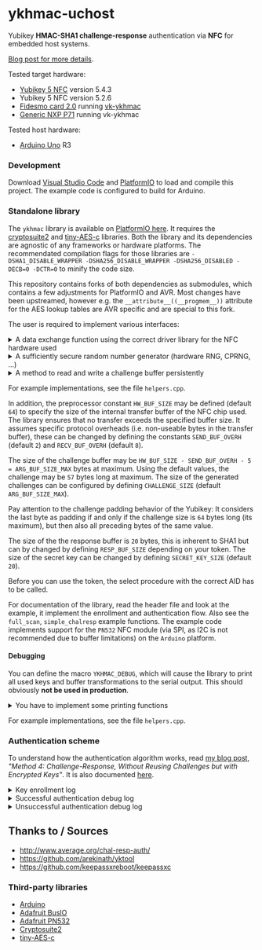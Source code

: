 # ykhmac-uchost

Yubikey **HMAC-SHA1 challenge-response** authentication via **NFC** for embedded host systems.

[Blog post for more details](https://chrz.de/2021/12/22/nfc-hacking-part-1-authentication-systems-security/).

Tested target hardware:
 - [Yubikey 5 NFC](https://www.yubico.com/de/product/yubikey-5-nfc/) version 5.4.3
 - Yubikey 5 NFC version 5.2.6
 - [Fidesmo card 2.0](https://shop.fidesmo.com/products/fidesmo-card-2-0) running [vk-ykhmac](https://github.com/StarGate01/vk-ykhmac)
 - [Generic NXP P71](https://www.nxp.com/products/security-and-authentication/security-controllers/smartmx3-p71d321-secure-and-flexible-microcontroller:SMARTMX3-P71D321) running vk-ykhmac

Tested host hardware:
 - [Arduino Uno](https://store.arduino.cc/products/arduino-uno-rev3/) R3

### Development

Download [Visual Studio Code](https://code.visualstudio.com/) and [PlatformIO](https://platformio.org/) to load and compile this project. The example code is configured to build for Arduino.

### Standalone library

The `ykhmac` library is available on [PlatformIO here](https://platformio.org/lib/show/13310/ykhmac/). It requires the [cryptosuite2](https://github.com/daknuett/cryptosuite2) and [tiny-AES-c](https://github.com/kokke/tiny-AES-c) libraries. Both the library and its dependencies are agnostic of any frameworks or hardware platforms. The recommendated compilation flags for those libraries are `-DSHA1_DISABLE_WRAPPER -DSHA256_DISABLE_WRAPPER -DSHA256_DISABLED -DECB=0 -DCTR=0` to minify the code size.

This repository contains forks of both dependencies as submodules, which contains a few adjustments for PlatformIO and AVR. Most changes have been upstreamed, however e.g. the `__attribute__((__progmem__))` attribute for the AES lookup tables are AVR specific and are special to this fork.

The user is required to implement various interfaces:

<details>
    <summary>A data exchange function using the correct driver library for the NFC hardware used</summary>

```cpp
/**
 * @brief Declaration of NFC hardware interfacing function
 * 
 * @param send_buffer Buffer to be sent to the target
 * @param send_length Amount of bytes to be sent
 * @param response_buffer Buffer to be read from the target
 * @param response_length Amount of bytes to be read
 * @return true on success
 */
bool ykhmac_data_exchange(uint8_t *send_buffer, uint8_t send_length, uint8_t* response_buffer, uint8_t* response_length);
```

</details>

<details>
    <summary>A sufficiently secure random number generator (hardware RNG, CPRNG, ...)</summary>

```cpp
/**
 * @brief Declaration of random number generator
 * 
 * @return Random byte
 */
uint8_t ykhmac_random();
```

</details>

<details>
    <summary>A method to read and write a challenge buffer persistently</summary>

Use Flash, EEPROM, ..., to enable rolling keys. At least `(HW_BUF_SIZE - SEND_BUF_OVERH - 5) + AES_BLOCKLEN + (((SECRET_KEY_SIZE / AES_BLOCKLEN) + 1) * AES_BLOCKLEN)` bytes are required. Using the default configuration, this comes out at `(64 - 2 - 5) + 16 + (((20 / 16 ) + 1) * 16) = 109`.

```cpp
/**
 * @brief Declaration of a persistent write function
 * 
 * @param data  Buffer to be written from
 * @param size Amount of bytes to be written
 * @param offset Where to write the bytes to
 * @return true on success
 */
bool ykhmac_presistent_write(const uint8_t *data, const size_t size, const size_t offset);

/**
 * @brief Declaration of a persistent read function
 * 
 * @param data  Buffer to be read into
 * @param size Amount of bytes to be read
 * @param offset Where to read the bytes from
 * @return true on success
 */
bool ykhmac_presistent_read(uint8_t *data, const size_t size, const size_t offset);
```

</details>

For example implementations, see the file `helpers.cpp`.

In addition, the preprocessor constant `HW_BUF_SIZE` may be defined (default `64`) to specify the size of the internal transfer buffer of the NFC chip used. The library ensures that no transfer exceeds the specified buffer size. It assumes specific protocol overheads (i.e. non-useable bytes in the transfer buffer), these can be changed by defining the constants `SEND_BUF_OVERH` (default `2`) and `RECV_BUF_OVERH` (default `8`).

The size of the challenge buffer may be `HW_BUF_SIZE - SEND_BUF_OVERH - 5 = ARG_BUF_SIZE_MAX` bytes at maximum. Using the default values, the challenge may be `57` bytes long at maximum. The size of the generated challenges can be configured by defining `CHALLENGE_SIZE` (default `ARG_BUF_SIZE_MAX`).

Pay attention to the challenge padding behavior of the Yubikey: It considers the last byte as padding if and only if the challenge size is `64` bytes long (its maximum), but then also all preceding bytes of the same value.

The size of the the response buffer is `20` bytes, this is inherent to SHA1 but can by changed by defining `RESP_BUF_SIZE` depending on your token. The size of the secret key can be changed by defining `SECRET_KEY_SIZE` (default `20`).

Before you can use the token, the select procedure with the correct AID has to be called.

For documentation of the library, read the header file and look at the example, it implement the enrollment and authentication flow. Also see the `full_scan`, `simple_chalresp` example functions. The example code implements support for the `PN532` NFC module (via SPI, as I2C is not recommended due to buffer limitations) on the `Arduino` platform.

#### Debugging

You can define the macro `YKHMAC_DEBUG`, which will cause the library to print all used keys and buffer transformations to the serial output. This should obviously **not be used in production**. 

<details>
    <summary>You have to implement some printing functions</summary>

```cpp
/**
 * @brief Prints a zero-terminated string to a debug output
 * 
 * @param message The message to print
 */
void ykhmac_debug_print(const char* message);

```

On Arduino AVR platforms, the library will move all debug string to the EEPROM, for this you have to define an additional printing function:

```cpp
/**
 * @brief Prints a Arduino PROGMEM string to a debug output
 * 
 * @param message The message to print
 */
void ykhmac_debug_print(const __FlashStringHelper* message);
```

</details>

For example implementations, see the file `helpers.cpp`.

### Authentication scheme

To understand how the authentication algorithm works, read [my blog post](https://chrz.de/?p=542), *"Method 4: Challenge-Response, Without Reusing Challenges but with Encrypted Keys"*. It is also documented [here](http://www.average.org/chal-resp-auth/).

<details>
    <summary>Key enrollment log</summary>

```
Starting
Found NFC module PN532
Module firmware version 1.6
Invalidating enrollment
Enter secret key (max. 40 hexadecimal characters): b6e3f555562c894b7af13b1db37f28deff3ea89b
Enrolling key
Using secret key:     b6 e3 f5 55 56 2c 89 4b 7a f1 3b 1d b3 7f 28 de ff 3e a8 9b 
Random challenge:     24 5e 5a 69 da a8 0f e6 14 f6 04 14 ef 06 3f 01 da d8 13 6f 33 64 0a 2c 9a 71 55 16 70 a6 98 a8 6e 72 bd 9e 7d 03 47 12 cc 0b a5 a6 6e 1f 3e 35 ab ca a9 93 55 4a e1 d2 a7 
Computed response:    f8 7b 62 6d 77 ad 56 46 5f 28 c0 01 67 c7 ae 96 73 af 96 f0 
Padded secret key:    b6 e3 f5 55 56 2c 89 4b 7a f1 3b 1d b3 7f 28 de ff 3e a8 9b 00 00 00 00 00 00 00 00 00 00 00 00 
Using IV:             dd 99 69 62 48 97 63 c4 17 d8 16 60 f3 89 2d fa 
Encrypted secret key: 27 19 ab 85 06 21 b6 d2 90 d2 a8 b4 1a 4a c6 7e 17 5b 57 80 8f 5e ee b9 3c 7e 16 c9 36 66 8d bd 
Wrote data to persistent storage
Successfully enrolled key
```

</details>

<details>
    <summary>Successful authentication debug log</summary>

```
Tag number: 1
Found token
Select OK
Authenticating key
Loaded challenge:     24 5e 5a 69 da a8 0f e6 14 f6 04 14 ef 06 3f 01 da d8 13 6f 33 64 0a 2c 9a 71 55 16 70 a6 98 a8 6e 72 bd 9e 7d 03 47 12 cc 0b a5 a6 6e 1f 3e 35 ab ca a9 93 55 4a e1 d2 a7 
Exchanged response:   f8 7b 62 6d 77 ad 56 46 5f 28 c0 01 67 c7 ae 96 73 af 96 f0 
Loaded IV:            dd 99 69 62 48 97 63 c4 17 d8 16 60 f3 89 2d fa 
Loaded secret key:    27 19 ab 85 06 21 b6 d2 90 d2 a8 b4 1a 4a c6 7e 17 5b 57 80 8f 5e ee b9 3c 7e 16 c9 36 66 8d bd 
Decrypted secret key: b6 e3 f5 55 56 2c 89 4b 7a f1 3b 1d b3 7f 28 de ff 3e a8 9b 00 00 00 00 00 00 00 00 00 00 00 00 
Computed response:    f8 7b 62 6d 77 ad 56 46 5f 28 c0 01 67 c7 ae 96 73 af 96 f0 
Responses match
Enrolling key
Using secret key:     b6 e3 f5 55 56 2c 89 4b 7a f1 3b 1d b3 7f 28 de ff 3e a8 9b 
Random challenge:     85 9d fc c0 e0 f7 8d 87 dc 35 6a 1e b4 cc 65 8b d2 cc 99 de 4d 75 f7 c9 09 eb d3 b1 2c 62 31 5d 8a 2d 94 3a c0 6c e8 c1 0e 59 57 48 5a 49 94 67 e9 c8 c8 33 2a 47 ae 33 91 
Computed response:    30 3f 05 8f 30 89 22 d6 e8 05 52 da 94 bb 41 5f 1a 1f 50 69 
Padded secret key:    b6 e3 f5 55 56 2c 89 4b 7a f1 3b 1d b3 7f 28 de ff 3e a8 9b 00 00 00 00 00 00 00 00 00 00 00 00 
Using IV:             c7 23 73 fa 5d 9e 53 9f 17 bb 24 45 25 f2 62 91 
Encrypted secret key: af 51 c3 a8 ec 6e 0a a7 93 79 54 52 4f 31 d1 a2 7f 85 42 0a 68 c3 ec 23 61 5b cb 8c f6 97 ad ba 
Wrote data to persistent storage
Successfully enrolled key
Successfully authenticated token
Access granted :)
```

</details>

<details>
    <summary>Unsuccessful authentication debug log</summary>

```
Tag number: 1
Found token
Select OK
Authenticating key
Loaded challenge:     85 9d fc c0 e0 f7 8d 87 dc 35 6a 1e b4 cc 65 8b d2 cc 99 de 4d 75 f7 c9 09 eb d3 b1 2c 62 31 5d 8a 2d 94 3a c0 6c e8 c1 0e 59 57 48 5a 49 94 67 e9 c8 c8 33 2a 47 ae 33 91 
Exchanged response:   f0 91 bb 96 bd 9b 44 07 d2 05 cd 45 cc ec 05 ed 22 3d bf 9b 
Loaded IV:            c7 23 73 fa 5d 9e 53 9f 17 bb 24 45 25 f2 62 91 
Loaded secret key:    af 51 c3 a8 ec 6e 0a a7 93 79 54 52 4f 31 d1 a2 7f 85 42 0a 68 c3 ec 23 61 5b cb 8c f6 97 ad ba 
Decrypted secret key: b3 e4 ac 12 ce 6d b5 61 18 64 49 1f de b4 30 3c c3 3e 3d 70 91 c8 54 45 f9 4c fb 49 9d a7 52 c8 
Computed response:    bc 15 bb bb 14 1c b5 03 35 6b 86 3d 15 39 88 7c e0 87 b3 72 
Responses do not match
Failed to authenticate token
Communication error or access denied :(
```

</details>

## Thanks to / Sources

- http://www.average.org/chal-resp-auth/
- https://github.com/arekinath/yktool
- https://github.com/keepassxreboot/keepassxc

### Third-party libraries

- [Arduino](https://www.arduino.cc/)
- [Adafruit BusIO](https://platformio.org/lib/show/6214/Adafruit%20BusIO)
- [Adafruit PN532](https://platformio.org/lib/show/29/Adafruit%20PN532)
- [Cryptosuite2](https://platformio.org/lib/show/5829/cryptosuite2)
- [tiny-AES-c](https://platformio.org/lib/show/5421/tiny-AES-c)
